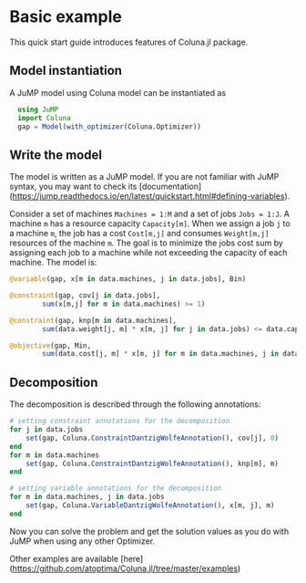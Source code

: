 # Basic example

This quick start guide introduces features of Coluna.jl package.

## Model instantiation

A JuMP model using Coluna model can be instantiated as

```julia
  using JuMP
  import Coluna
  gap = Model(with_optimizer(Coluna.Optimizer))
```  

## Write the model

The model is written as a JuMP model. If you are not familiar with JuMP syntax,
you may want to check its [documentation]
(https://jump.readthedocs.io/en/latest/quickstart.html#defining-variables).

Consider a set of machines `Machines = 1:M` and a set of jobs `Jobs = 1:J`.
A machine `m` has a resource capacity `Capacity[m]`. When we assign a job
`j` to a machine `m`, the job has a cost `Cost[m,j]` and consumes
`Weight[m,j]` resources of the machine `m`. The goal is to minimize the jobs
cost sum by assigning each job to a machine while not exceeding the capacity of
each machine. The model is:

```julia
@variable(gap, x[m in data.machines, j in data.jobs], Bin)

@constraint(gap, cov[j in data.jobs],
        sum(x[m,j] for m in data.machines) >= 1)

@constraint(gap, knp[m in data.machines],
        sum(data.weight[j, m] * x[m, j] for j in data.jobs) <= data.capacity[m])

@objective(gap, Min,
        sum(data.cost[j, m] * x[m, j] for m in data.machines, j in data.jobs))
```

## Decomposition

The decomposition is described through the following annotations:

```julia
# setting constraint annotations for the decomposition
for j in data.jobs
    set(gap, Coluna.ConstraintDantzigWolfeAnnotation(), cov[j], 0)
end
for m in data.machines
    set(gap, Coluna.ConstraintDantzigWolfeAnnotation(), knp[m], m)
end

# setting variable annotations for the decomposition
for m in data.machines, j in data.jobs
    set(gap, Coluna.VariableDantzigWolfeAnnotation(), x[m, j], m)
end
```

Now you can solve the problem and get the solution values as you do with
JuMP when using any other Optimizer.

Other examples are available [here]
(https://github.com/atoptima/Coluna.jl/tree/master/examples)
